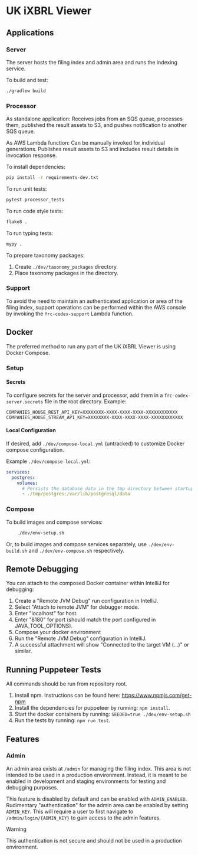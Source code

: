 # UK iXBRL Viewer

## Applications

### Server
The server hosts the filing index and admin area and runs the indexing service.

To build and test:
```bash
./gradlew build
```

### Processor
As standalone application: Receives jobs from an SQS queue, processes them, 
published the result assets to S3, and pushes notification to another SQS queue.

As AWS Lambda function: Can be manually invoked for individual generations. Publishes
result assets to S3 and includes result details in invocation response.

To install dependencies:
```bash
pip install -r requirements-dev.txt
```

To run unit tests:
```bash
pytest processor_tests
```

To run code style tests:
```bash
flake8 .
```

To run typing tests:
```bash
mypy .
```

To prepare taxonomy packages:
1. Create `./dev/taxonomy_packages` directory.
2. Place taxonomy packages in the directory.


### Support
To avoid the need to maintain an authenticated application or area of the filing index,
support operations can be performed within the AWS console by invoking the `frc-codex-support`
Lambda function.


## Docker
The preferred method to run any part of the UK iXBRL Viewer is using Docker Compose.

### Setup

#### Secrets
To configure secrets for the server and processor, add them in a `frc-codex-server.secrets` file in the root directory. Example:
```properties
COMPANIES_HOUSE_REST_API_KEY=XXXXXXXX-XXXX-XXXX-XXXX-XXXXXXXXXXXX
COMPANIES_HOUSE_STREAM_API_KEY=XXXXXXXX-XXXX-XXXX-XXXX-XXXXXXXXXXXX
```

#### Local Configuration
If desired, add `./dev/compose-local.yml` (untracked) to customize Docker compose configuration.

Example `./dev/compose-local.yml`:
```yaml
services:
  postgres:
    volumes:
      # Persists the database data in the tmp directory between startups
      - ./tmp/postgres:/var/lib/postgresql/data
```

### Compose
To build images and compose services:
```bash
    ./dev/env-setup.sh
```
Or, to build images and compose services separately, use `./dev/env-build.sh` and `./dev/env-compose.sh` respectively.

## Remote Debugging
You can attach to the composed Docker container within IntelliJ for debugging:
1. Create a "Remote JVM Debug" run configuration in IntelliJ.
2. Select "Attach to remote JVM" for debugger mode.
3. Enter "localhost" for host.
4. Enter "8180" for port (should match the port configured in JAVA_TOOL_OPTIONS).
5. Compose your docker environment
6. Run the "Remote JVM Debug" configuration in IntelliJ.
7. A successful attachment will show "Connected to the target VM (...)" or similar.

## Running Puppeteer Tests
All commands should be run from repository root.
1. Install npm. Instructions can be found here: <https://www.npmjs.com/get-npm>
2. Install the dependencies for puppeteer by running: `npm install`.
3. Start the docker containers by running: `SEEDED=true ./dev/env-setup.sh`
4. Run the tests by running: `npm run test`.

## Features

### Admin
An admin area exists at `/admin` for managing the filing index.
This area is not intended to be used in a production environment.
Instead, it is meant to be enabled in development and staging environments for testing and debugging purposes.

This feature is disabled by default and can be enabled with `ADMIN_ENABLED`.
Rudimentary "authentication" for the admin area can be enabled by setting `ADMIN_KEY`.
This will require a user to first navigate to `/admin/login/{ADMIN_KEY}` to gain access to the admin features.

> [!WARNING]
> This authentication is not secure and should not be used in a production environment.
